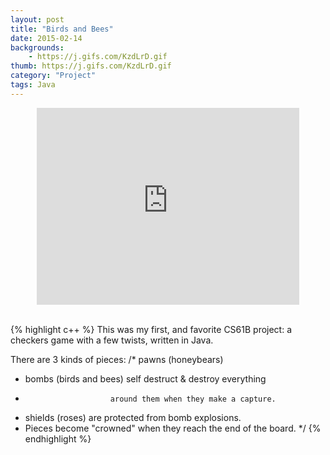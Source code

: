 ```yaml
---
layout: post
title: "Birds and Bees"
date: 2015-02-14
backgrounds:
    - https://j.gifs.com/KzdLrD.gif   
thumb: https://j.gifs.com/KzdLrD.gif
category: "Project"
tags: Java 
---
```


<center><iframe width="420" height="315" src="https://www.youtube.com/embed/wwrJapA6R64" frameborder="0" allowfullscreen></iframe></center> <br>

{% highlight c++ %}
This was my first, and favorite CS61B project:
a checkers game with a few twists, written in Java. 

There are 3 kinds of pieces: 
/* pawns (honeybears)
* bombs (birds and bees) self destruct & destroy everything 
*                        around them when they make a capture.
* shields (roses) are protected from bomb explosions.  
* Pieces become "crowned" when they reach the end of the board. */
{% endhighlight %}